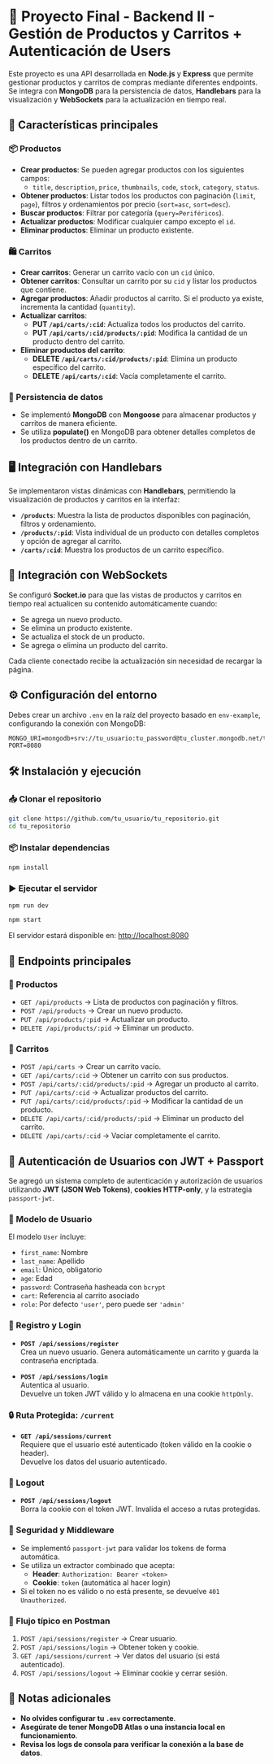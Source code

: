 # 🛒 Proyecto Final - Backend II - Gestión de Productos y Carritos + Autenticación de Users

Este proyecto es una API desarrollada en **Node.js** y **Express** que permite gestionar productos y carritos de compras mediante diferentes endpoints. Se integra con **MongoDB** para la persistencia de datos, **Handlebars** para la visualización y **WebSockets** para la actualización en tiempo real.

## 🚀 Características principales

### 📦 Productos

- **Crear productos**: Se pueden agregar productos con los siguientes campos:
  - `title`, `description`, `price`, `thumbnails`, `code`, `stock`, `category`, `status`.
- **Obtener productos**: Listar todos los productos con paginación (`limit`, `page`), filtros y ordenamientos por precio (`sort=asc`, `sort=desc`).
- **Buscar productos**: Filtrar por categoría (`query=Periféricos`).
- **Actualizar productos**: Modificar cualquier campo excepto el `id`.
- **Eliminar productos**: Eliminar un producto existente.

### 🛍️ Carritos

- **Crear carritos**: Generar un carrito vacío con un `cid` único.
- **Obtener carritos**: Consultar un carrito por su `cid` y listar los productos que contiene.
- **Agregar productos**: Añadir productos al carrito. Si el producto ya existe, incrementa la cantidad (`quantity`).
- **Actualizar carritos**:
  - **PUT `/api/carts/:cid`**: Actualiza todos los productos del carrito.
  - **PUT `/api/carts/:cid/products/:pid`**: Modifica la cantidad de un producto dentro del carrito.
- **Eliminar productos del carrito**:
  - **DELETE `/api/carts/:cid/products/:pid`**: Elimina un producto específico del carrito.
  - **DELETE `/api/carts/:cid`**: Vacía completamente el carrito.

### 💾 Persistencia de datos

- Se implementó **MongoDB** con **Mongoose** para almacenar productos y carritos de manera eficiente.
- Se utiliza **populate()** en MongoDB para obtener detalles completos de los productos dentro de un carrito.

## 🖥️ Integración con Handlebars

Se implementaron vistas dinámicas con **Handlebars**, permitiendo la visualización de productos y carritos en la interfaz:

- **`/products`**: Muestra la lista de productos disponibles con paginación, filtros y ordenamiento.
- **`/products/:pid`**: Vista individual de un producto con detalles completos y opción de agregar al carrito.
- **`/carts/:cid`**: Muestra los productos de un carrito específico.

## 🔌 Integración con WebSockets

Se configuró **Socket.io** para que las vistas de productos y carritos en tiempo real actualicen su contenido automáticamente cuando:

- Se agrega un nuevo producto.
- Se elimina un producto existente.
- Se actualiza el stock de un producto.
- Se agrega o elimina un producto del carrito.

Cada cliente conectado recibe la actualización sin necesidad de recargar la página.

## ⚙️ Configuración del entorno

Debes crear un archivo `.env` en la raíz del proyecto basado en `env-example`, configurando la conexión con MongoDB:

```plaintext
MONGO_URI=mongodb+srv://tu_usuario:tu_password@tu_cluster.mongodb.net/tu_base_de_datos
PORT=8080
```

## 🛠️ Instalación y ejecución

### 📥 Clonar el repositorio

```bash
git clone https://github.com/tu_usuario/tu_repositorio.git
cd tu_repositorio
```

### 📦 Instalar dependencias

```bash
npm install
```

### ▶️ Ejecutar el servidor

```bash
npm run dev
```

```bash
npm start
```

El servidor estará disponible en: [http://localhost:8080](http://localhost:8080)

## 📡 Endpoints principales

### 📍 Productos

- `GET /api/products` → Lista de productos con paginación y filtros.
- `POST /api/products` → Crear un nuevo producto.
- `PUT /api/products/:pid` → Actualizar un producto.
- `DELETE /api/products/:pid` → Eliminar un producto.

### 📍 Carritos

- `POST /api/carts` → Crear un carrito vacío.
- `GET /api/carts/:cid` → Obtener un carrito con sus productos.
- `POST /api/carts/:cid/products/:pid` → Agregar un producto al carrito.
- `PUT /api/carts/:cid` → Actualizar productos del carrito.
- `PUT /api/carts/:cid/products/:pid` → Modificar la cantidad de un producto.
- `DELETE /api/carts/:cid/products/:pid` → Eliminar un producto del carrito.
- `DELETE /api/carts/:cid` → Vaciar completamente el carrito.

## 🔐 Autenticación de Usuarios con JWT + Passport

Se agregó un sistema completo de autenticación y autorización de usuarios utilizando **JWT (JSON Web Tokens)**, **cookies HTTP-only**, y la estrategia `passport-jwt`.

### 👤 Modelo de Usuario

El modelo `User` incluye:

- `first_name`: Nombre
- `last_name`: Apellido
- `email`: Único, obligatorio
- `age`: Edad
- `password`: Contraseña hasheada con `bcrypt`
- `cart`: Referencia al carrito asociado
- `role`: Por defecto `'user'`, pero puede ser `'admin'`

### 🔐 Registro y Login

- **`POST /api/sessions/register`**  
  Crea un nuevo usuario. Genera automáticamente un carrito y guarda la contraseña encriptada.

- **`POST /api/sessions/login`**  
  Autentica al usuario.  
  Devuelve un token JWT válido y lo almacena en una cookie `httpOnly`.

### 🔒 Ruta Protegida: `/current`

- **`GET /api/sessions/current`**  
  Requiere que el usuario esté autenticado (token válido en la cookie o header).  
  Devuelve los datos del usuario autenticado.

### 🚪 Logout

- **`POST /api/sessions/logout`**  
  Borra la cookie con el token JWT. Invalida el acceso a rutas protegidas.

### 🧠 Seguridad y Middleware

- Se implementó `passport-jwt` para validar los tokens de forma automática.
- Se utiliza un extractor combinado que acepta:
  - **Header**: `Authorization: Bearer <token>`
  - **Cookie**: `token` (automática al hacer login)
- Si el token no es válido o no está presente, se devuelve `401 Unauthorized`.

### 🧪 Flujo típico en Postman

1. `POST /api/sessions/register` → Crear usuario.
2. `POST /api/sessions/login` → Obtener token y cookie.
3. `GET /api/sessions/current` → Ver datos del usuario (si está autenticado).
4. `POST /api/sessions/logout` → Eliminar cookie y cerrar sesión.

## 📝 Notas adicionales

- **No olvides configurar tu `.env` correctamente**.
- **Asegúrate de tener MongoDB Atlas o una instancia local en funcionamiento**.
- **Revisa los logs de consola para verificar la conexión a la base de datos**.
